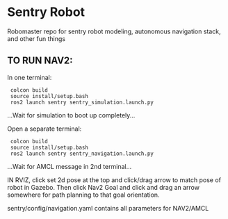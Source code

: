 # Sentry Robot
Robomaster repo for sentry robot modeling, autonomous navigation stack, and other fun things

## TO RUN NAV2:

  In one terminal:
  ```
   colcon build
   source install/setup.bash
   ros2 launch sentry sentry_simulation.launch.py
  ```
...Wait for simulation to boot up completely...

  Open a separate terminal:
  ```
   colcon build
   source install/setup.bash
   ros2 launch sentry sentry_navigation.launch.py
  ```

...Wait for AMCL message in 2nd terminal...

  IN RVIZ, click set 2d pose at the top and click/drag arrow to match pose of robot in Gazebo. Then click Nav2 Goal and click and drag an arrow somewhere for path planning to that goal orientation.

  sentry/config/navigation.yaml contains all parameters for NAV2/AMCL

